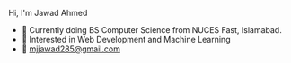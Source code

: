 
Hi, I'm Jawad Ahmed

- 🔭  Currently doing BS Computer Science from NUCES Fast, Islamabad.
- 🌱  Interested in Web Development and Machine Learning
- 📧  mjjawad285@gmail.com
 <!--
- twitter : ![image](https://twitter.com/_JA28)
- ![image](https://www.linkedin.com/in/jawad-ahmed-a99310204/)
-->
 
